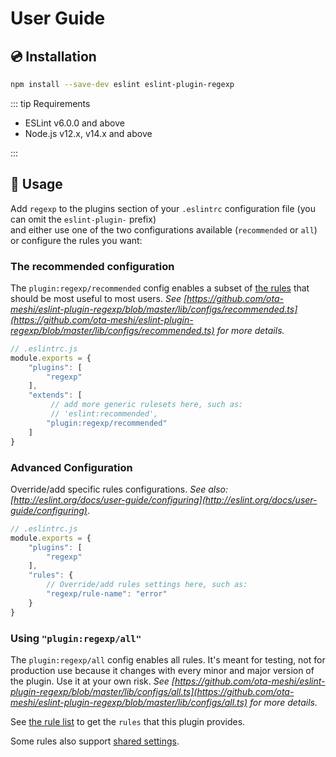 # User Guide

## :cd: Installation

```bash
npm install --save-dev eslint eslint-plugin-regexp
```

::: tip Requirements

- ESLint v6.0.0 and above
- Node.js v12.x, v14.x and above

:::

## :book: Usage

<!--USAGE_SECTION_START-->

Add `regexp` to the plugins section of your `.eslintrc` configuration file (you can omit the `eslint-plugin-` prefix)  
and either use one of the two configurations available (`recommended` or `all`) or configure the rules you want:

### The recommended configuration

The `plugin:regexp/recommended` config enables a subset of [the rules](../rules/README.md) that should be most useful to most users.
*See [https://github.com/ota-meshi/eslint-plugin-regexp/blob/master/lib/configs/recommended.ts](https://github.com/ota-meshi/eslint-plugin-regexp/blob/master/lib/configs/recommended.ts) for more details.*

```js
// .eslintrc.js
module.exports = {
    "plugins": [
        "regexp"
    ],
    "extends": [
         // add more generic rulesets here, such as:
         // 'eslint:recommended',
        "plugin:regexp/recommended"
    ]
}
```

### Advanced Configuration

Override/add specific rules configurations. *See also: [http://eslint.org/docs/user-guide/configuring](http://eslint.org/docs/user-guide/configuring)*.

```js
// .eslintrc.js
module.exports = {
    "plugins": [
        "regexp"
    ],
    "rules": {
        // Override/add rules settings here, such as:
        "regexp/rule-name": "error"
    }
}
```

### Using `"plugin:regexp/all"`

The `plugin:regexp/all` config enables all rules. It's meant for testing, not for production use because it changes with every minor and major version of the plugin. Use it at your own risk.
*See [https://github.com/ota-meshi/eslint-plugin-regexp/blob/master/lib/configs/all.ts](https://github.com/ota-meshi/eslint-plugin-regexp/blob/master/lib/configs/all.ts) for more details.*

<!--USAGE_SECTION_END-->

See [the rule list](../rules/README.md) to get the `rules` that this plugin provides.

Some rules also support [shared settings](../settings/README.md).

